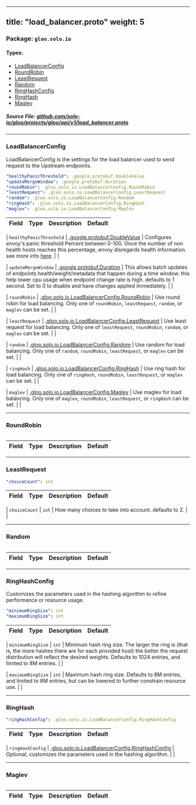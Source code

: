 
---
title: "load_balancer.proto"
weight: 5
---

<!-- Code generated by solo-kit. DO NOT EDIT. -->


### Package: `gloo.solo.io` 
#### Types:


- [LoadBalancerConfig](#loadbalancerconfig)
- [RoundRobin](#roundrobin)
- [LeastRequest](#leastrequest)
- [Random](#random)
- [RingHashConfig](#ringhashconfig)
- [RingHash](#ringhash)
- [Maglev](#maglev)
  



##### Source File: [github.com/solo-io/gloo/projects/gloo/api/v1/load_balancer.proto](https://github.com/solo-io/gloo/blob/master/projects/gloo/api/v1/load_balancer.proto)





---
### LoadBalancerConfig

 
LoadBalancerConfig is the settings for the load balancer used to send request to the Upstream 
endpoints.

```yaml
"healthyPanicThreshold": .google.protobuf.DoubleValue
"updateMergeWindow": .google.protobuf.Duration
"roundRobin": .gloo.solo.io.LoadBalancerConfig.RoundRobin
"leastRequest": .gloo.solo.io.LoadBalancerConfig.LeastRequest
"random": .gloo.solo.io.LoadBalancerConfig.Random
"ringHash": .gloo.solo.io.LoadBalancerConfig.RingHash
"maglev": .gloo.solo.io.LoadBalancerConfig.Maglev

```

| Field | Type | Description | Default |
| ----- | ---- | ----------- |----------- | 



| `healthyPanicThreshold` | [.google.protobuf.DoubleValue](https://developers.google.com/protocol-buffers/docs/reference/csharp/class/google/protobuf/well-known-types/double-value) |  Configures envoy's panic threshold Percent between 0-100. Once the number of non health hosts reaches this percentage, envoy disregards health information. see more info [here](https://www.envoyproxy.io/docs/envoy/latest/intro/arch_overview/load_balancing/panic_threshold#arch-overview-load-balancing-panic-threshold).  |  |



| `updateMergeWindow` | [.google.protobuf.Duration](https://developers.google.com/protocol-buffers/docs/reference/csharp/class/google/protobuf/well-known-types/duration) |  This allows batch updates of endpoints health/weight/metadata that happen during a time window. this help lower cpu usage when endpoint change rate is high. defaults to 1 second. Set to 0 to disable and have changes applied immediately.  |  |



| `roundRobin` | [.gloo.solo.io.LoadBalancerConfig.RoundRobin](../load_balancer.proto.sk#roundrobin) |  Use round robin for load balancing.  Only one of `roundRobin`, `leastRequest`, `random`, or `maglev` can be set. |  |



| `leastRequest` | [.gloo.solo.io.LoadBalancerConfig.LeastRequest](../load_balancer.proto.sk#leastrequest) |  Use least request for load balancing.  Only one of `leastRequest`, `roundRobin`, `random`, or `maglev` can be set. |  |



| `random` | [.gloo.solo.io.LoadBalancerConfig.Random](../load_balancer.proto.sk#random) |  Use random for load balancing.  Only one of `random`, `roundRobin`, `leastRequest`, or `maglev` can be set. |  |



| `ringHash` | [.gloo.solo.io.LoadBalancerConfig.RingHash](../load_balancer.proto.sk#ringhash) |  Use ring hash for load balancing.  Only one of `ringHash`, `roundRobin`, `leastRequest`, or `maglev` can be set. |  |



| `maglev` | [.gloo.solo.io.LoadBalancerConfig.Maglev](../load_balancer.proto.sk#maglev) |  Use maglev for load balancing.  Only one of `maglev`, `roundRobin`, `leastRequest`, or `ringHash` can be set. |  |




---
### RoundRobin



```yaml

```

| Field | Type | Description | Default |
| ----- | ---- | ----------- |----------- | 




---
### LeastRequest



```yaml
"choiceCount": int

```

| Field | Type | Description | Default |
| ----- | ---- | ----------- |----------- | 



| `choiceCount` | `int` |  How many choices to take into account. defaults to 2.  |  |




---
### Random



```yaml

```

| Field | Type | Description | Default |
| ----- | ---- | ----------- |----------- | 




---
### RingHashConfig

 
Customizes the parameters used in the hashing algorithm to refine performance or resource usage.

```yaml
"minimumRingSize": int
"maximumRingSize": int

```

| Field | Type | Description | Default |
| ----- | ---- | ----------- |----------- | 



| `minimumRingSize` | `int` |  Minimum hash ring size. The larger the ring is (that is, the more hashes there are for each provided host) the better the request distribution will reflect the desired weights. Defaults to 1024 entries, and limited to 8M entries.  |  |



| `maximumRingSize` | `int` |  Maximum hash ring size. Defaults to 8M entries, and limited to 8M entries, but can be lowered to further constrain resource use.  |  |




---
### RingHash



```yaml
"ringHashConfig": .gloo.solo.io.LoadBalancerConfig.RingHashConfig

```

| Field | Type | Description | Default |
| ----- | ---- | ----------- |----------- | 



| `ringHashConfig` | [.gloo.solo.io.LoadBalancerConfig.RingHashConfig](../load_balancer.proto.sk#ringhashconfig) |  Optional, customizes the parameters used in the hashing algorithm.  |  |




---
### Maglev



```yaml

```

| Field | Type | Description | Default |
| ----- | ---- | ----------- |----------- | 





<!-- Start of HubSpot Embed Code -->
<script type="text/javascript" id="hs-script-loader" async defer src="//js.hs-scripts.com/5130874.js"></script>
<!-- End of HubSpot Embed Code -->
